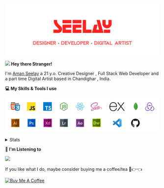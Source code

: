 [![banner](./images/seelay.svg)](https://seelay.in)

**<img src="https://media.giphy.com/media/hvRJCLFzcasrR4ia7z/giphy.gif" width="25px"> Hey there Stranger!**

I'm [Aman Seelay](https://seelay.in) a 21 y.o. Creative Designer , Full Stack Web Developer and a part time Digital Artist based in Chandighar , India.

**💻 My Skills & Tools I use**

[![banner](./images/skills&tools.svg)](https://seelay.in)

<details>
  <summary>Stats</summary>

---

<!--START_SECTION:waka-->
![Profile Views](http://img.shields.io/badge/Profile%20Views-10-blue)

**🐱 My Github Data** 

> 🏆 256 Contributions in the Year 2021
 > 
> 📦 550.7 kB Used in Github's Storage 
 > 
> 🚫 Not Opted to Hire
 > 
> 📜 1 Public Repository 
 > 
> 🔑 71 Private Repositories  
 > 
**I'm a Night 🦉** 

```text
🌞 Morning    144 commits    ██████░░░░░░░░░░░░░░░░░░░   23.76% 
🌆 Daytime    74 commits     ███░░░░░░░░░░░░░░░░░░░░░░   12.21% 
🌃 Evening    153 commits    ██████░░░░░░░░░░░░░░░░░░░   25.25% 
🌙 Night      235 commits    █████████░░░░░░░░░░░░░░░░   38.78%

```
📅 **I'm Most Productive on Thursday** 

```text
Monday       110 commits    ████░░░░░░░░░░░░░░░░░░░░░   18.15% 
Tuesday      73 commits     ███░░░░░░░░░░░░░░░░░░░░░░   12.05% 
Wednesday    67 commits     ██░░░░░░░░░░░░░░░░░░░░░░░   11.06% 
Thursday     158 commits    ██████░░░░░░░░░░░░░░░░░░░   26.07% 
Friday       91 commits     ███░░░░░░░░░░░░░░░░░░░░░░   15.02% 
Saturday     57 commits     ██░░░░░░░░░░░░░░░░░░░░░░░   9.41% 
Sunday       50 commits     ██░░░░░░░░░░░░░░░░░░░░░░░   8.25%

```


📊 **This Week I Spent My Time On** 

```text
⌚︎ Time Zone: Asia/Kolkata

💬 Programming Languages: 
JavaScript               29 hrs 27 mins      ██████████████░░░░░░░░░░░   56.16% 
Other                    17 hrs 34 mins      ████████░░░░░░░░░░░░░░░░░   33.5% 
JSON                     2 hrs 19 mins       █░░░░░░░░░░░░░░░░░░░░░░░░   4.43% 
CSS                      51 mins             ░░░░░░░░░░░░░░░░░░░░░░░░░   1.62% 
Markdown                 47 mins             ░░░░░░░░░░░░░░░░░░░░░░░░░   1.51%

🔥 Editors: 
Browser                  31 hrs 11 mins      ██████████████░░░░░░░░░░░   59.47% 
Unknown Editor           12 hrs 44 mins      ██████░░░░░░░░░░░░░░░░░░░   24.3% 
VS Code                  8 hrs 30 mins       ████░░░░░░░░░░░░░░░░░░░░░   16.23%

🐱‍💻 Projects: 
SEELAY                   14 hrs 22 mins      ██████░░░░░░░░░░░░░░░░░░░   27.4% 
Unknown Project          13 hrs 43 mins      ██████░░░░░░░░░░░░░░░░░░░   26.17% 
All Projects             7 hrs 42 mins       ███░░░░░░░░░░░░░░░░░░░░░░   14.7% 
SEELAY-V10               5 hrs 37 mins       ██░░░░░░░░░░░░░░░░░░░░░░░   10.73% 
Aman-Seelay              4 hrs 48 mins       ██░░░░░░░░░░░░░░░░░░░░░░░   9.17%

💻 Operating System: 
Windows                  39 hrs 42 mins      ███████████████████░░░░░░   75.7% 
Unknown OS               12 hrs 44 mins      ██████░░░░░░░░░░░░░░░░░░░   24.3%

```

**I Mostly Code in JavaScript** 

```text
JavaScript               48 repos            █████████████████░░░░░░░░   67.61% 
TypeScript               10 repos            ███░░░░░░░░░░░░░░░░░░░░░░   14.08% 
HTML                     7 repos             ██░░░░░░░░░░░░░░░░░░░░░░░   9.86% 
CSS                      3 repos             █░░░░░░░░░░░░░░░░░░░░░░░░   4.23% 
Vue                      2 repos             ░░░░░░░░░░░░░░░░░░░░░░░░░   2.82%

```


**Timeline**

![Chart not found](https://raw.githubusercontent.com/ImSeelay/ImSeelay/master/charts/bar_graph.png) 


<!--END_SECTION:waka-->

---

 </details>

**🎵 I'm Listening to**

<object data="https://now-play.vercel.app/api/generate?uid=7a17a86e-d6b7-43b5-8d9c-1d6dae42a779" >

  <img src="https://now-play.vercel.app/api/generate?uid=7a17a86e-d6b7-43b5-8d9c-1d6dae42a779" />

</object>

If you like what I do, maybe consider buying me a coffee/tea 🥺👉👈

<a href="https://www.buymeacoffee.com/seelay" target="_blank"><img src="https://cdn.buymeacoffee.com/buttons/v2/default-red.png" alt="Buy Me A Coffee" width="150" ></a>
